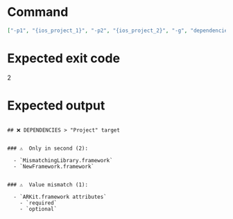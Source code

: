 # Command
```json
["-p1", "{ios_project_1}", "-p2", "{ios_project_2}", "-g", "dependencies", "-t", "Project", "-f", "markdown", "-v"]
```

# Expected exit code
2

# Expected output
```

## ❌ DEPENDENCIES > "Project" target


### ⚠️  Only in second (2):

  - `MismatchingLibrary.framework`
  - `NewFramework.framework`


### ⚠️  Value mismatch (1):

  - `ARKit.framework attributes`
    - `required`
    - `optional`




```
